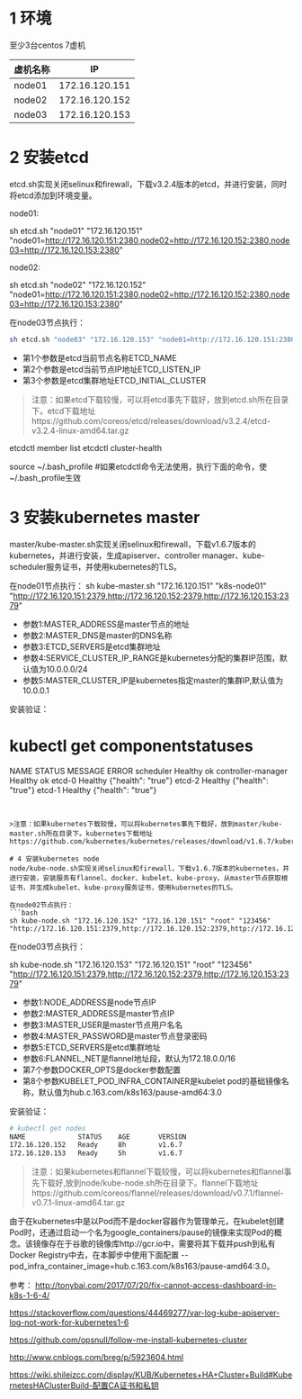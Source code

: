 # 1 环境

至少3台centos 7虚机

| 虚机名称        | IP            |
| ------------- |:-------------:|
| node01        | 172.16.120.151|
| node02        | 172.16.120.152|
| node03        | 172.16.120.153|


# 2 安装etcd

etcd.sh实现关闭selinux和firewall，下载v3.2.4版本的etcd，并进行安装，同时将etcd添加到环境变量。

node01:

sh etcd.sh "node01" "172.16.120.151" "node01=http://172.16.120.151:2380,node02=http://172.16.120.152:2380,node03=http://172.16.120.153:2380"

node02:

sh etcd.sh "node02" "172.16.120.152" "node01=http://172.16.120.151:2380,node02=http://172.16.120.152:2380,node03=http://172.16.120.153:2380"


在node03节点执行：
```bash
sh etcd.sh "node03" "172.16.120.153" "node01=http://172.16.120.151:2380,node02=http://172.16.120.152:2380,node03=http://172.16.120.153:2380"
```

- 第1个参数是etcd当前节点名称ETCD_NAME
- 第2个参数是etcd当前节点IP地址ETCD_LISTEN_IP
- 第3个参数是etcd集群地址ETCD_INITIAL_CLUSTER

>注意：如果etcd下载较慢，可以将etcd事先下载好，放到etcd.sh所在目录下。etcd下载地址https://github.com/coreos/etcd/releases/download/v3.2.4/etcd-v3.2.4-linux-amd64.tar.gz

etcdctl member list
etcdctl cluster-health


source ~/.bash_profile                                                                                                      #如果etcdctl命令无法使用，执行下面的命令，使~/.bash_profile生效


# 3 安装kubernetes master
master/kube-master.sh实现关闭selinux和firewall，下载v1.6.7版本的kubernetes，并进行安装，生成apiserver、controller manager、kube-scheduler服务证书，并使用kubernetes的TLS。

在node01节点执行：
sh kube-master.sh "172.16.120.151" "k8s-node01" "http://172.16.120.151:2379,http://172.16.120.152:2379,http://172.16.120.153:2379"


- 参数1:MASTER_ADDRESS是master节点的地址
- 参数2:MASTER_DNS是master的DNS名称
- 参数3:ETCD_SERVERS是etcd集群地址
- 参数4:SERVICE_CLUSTER_IP_RANGE是kubernetes分配的集群IP范围，默认值为10.0.0.0/24
- 参数5:MASTER_CLUSTER_IP是kubernetes指定master的集群IP,默认值为10.0.0.1

安装验证：
# kubectl get componentstatuses
NAME                 STATUS    MESSAGE              ERROR
scheduler            Healthy   ok
controller-manager   Healthy   ok
etcd-0               Healthy   {"health": "true"}
etcd-2               Healthy   {"health": "true"}
etcd-1               Healthy   {"health": "true"}
```


>注意：如果kubernetes下载较慢，可以将kubernetes事先下载好，放到master/kube-master.sh所在目录下。kubernetes下载地址https://github.com/kubernetes/kubernetes/releases/download/v1.6.7/kubernetes.tar.gz

# 4 安装kubernetes node
node/kube-node.sh实现关闭selinux和firewall，下载v1.6.7版本的kubernetes，并进行安装，安装服务有flannel、docker、kubelet、kube-proxy，从master节点获取根证书，并生成kubelet、kube-proxy服务证书，使用kubernetes的TLS。

在node02节点执行：
```bash
sh kube-node.sh "172.16.120.152" "172.16.120.151" "root" "123456" "http://172.16.120.151:2379,http://172.16.120.152:2379,http://172.16.120.153:2379"
```

在node03节点执行：

sh kube-node.sh "172.16.120.153" "172.16.120.151" "root" "123456" "http://172.16.120.151:2379,http://172.16.120.152:2379,http://172.16.120.153:2379"


- 参数1:NODE_ADDRESS是node节点IP
- 参数2:MASTER_ADDRESS是master节点IP
- 参数3:MASTER_USER是master节点用户名名
- 参数4:MASTER_PASSWORD是master节点登录密码
- 参数5:ETCD_SERVERS是etcd集群地址
- 参数6:FLANNEL_NET是flannel地址段，默认为172.18.0.0/16
- 第7个参数DOCKER_OPTS是docker参数配置
- 第8个参数KUBELET_POD_INFRA_CONTAINER是kubelet pod的基础镜像名称，默认值为hub.c.163.com/k8s163/pause-amd64:3.0

安装验证：
```bash
# kubectl get nodes
NAME             STATUS    AGE       VERSION
172.16.120.152   Ready     8h        v1.6.7
172.16.120.153   Ready     5h        v1.6.7
```

>注意：如果kubernetes和flannel下载较慢，可以将kubernetes和flannel事先下载好,放到node/kube-node.sh所在目录下。flannel下载地址https://github.com/coreos/flannel/releases/download/v0.7.1/flannel-v0.7.1-linux-amd64.tar.gz

由于在kubernetes中是以Pod而不是docker容器作为管理单元，在kubelet创建Pod时，还通过启动一个名为google_containers/pause的镜像来实现Pod的概念。该镜像存在于谷歌的镜像库http://gcr.io中，需要将其下载并push到私有Docker Registry中去，在本脚步中使用下面配置 --pod_infra_container_image=hub.c.163.com/k8s163/pause-amd64:3.0。


参考：
http://tonybai.com/2017/07/20/fix-cannot-access-dashboard-in-k8s-1-6-4/

https://stackoverflow.com/questions/44469277/var-log-kube-apiserver-log-not-work-for-kubernetes1-6

https://github.com/opsnull/follow-me-install-kubernetes-cluster

http://www.cnblogs.com/breg/p/5923604.html

https://wiki.shileizcc.com/display/KUB/Kubernetes+HA+Cluster+Build#KubernetesHAClusterBuild-配置CA证书和私钥
